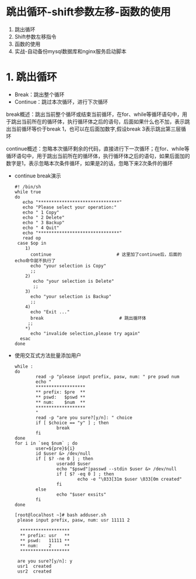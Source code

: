 # 跳出循环-shift参数左移-函数的使用
1. 跳出循环
2. Shift参数左移指令
3. 函数的使用
4. 实战-自动备份mysql数据库和nginx服务启动脚本

# 1. 跳出循环

- Break：跳出整个循环
- Continue：跳过本次循环，进行下次循环

break概述：跳出当前整个循环或结束当前循环，在for、while等循环语句中，用于跳出当前所在的循环体，执行循环体之后的语句，后面如果什么也不加，表示跳出当前循环等价于break 1，也可以在后面加数字,假设break 3表示跳出第三层循环

continue概述：忽略本次循环剩余的代码，直接进行下一次循环；在for、while等循环语句中，用于跳出当前所在的循环体，执行循环体之后的语句，如果后面加的数字是1，表示忽略本次条件循环，如果是2的话，忽略下来2次条件的循环

- continue break演示
  ```shell
  #! /bin/sh
  while true
  do
     echo "*******************************"
     echo "Please select your operation:"
     echo " 1 Copy"
     echo " 2 Delete"
     echo " 3 Backup"
     echo " 4 Quit"
     echo "*******************************"
     read op
   case $op in
      1)
        continue                         # 这里加了continue后，后面的echo命令就不执行了
        echo "your selection is Copy"
        ;;
      2)
         echo "your selection is Delete"
         ;;
      3)
        echo "your selection is Backup"
        ;;
      4)
        echo "Exit ..."
        break                             # 跳出循环体
       ;;
      *)
        echo "invalide selection,please try again"
    esac
  done

  ```
- 使用交互式方法批量添加用户
  ```shell
  while :
  do
          read -p "please input prefix, pasw, num: " pre pswd num
          echo "
          *******************
          ** prefix: $pre  **
          ** pswd:   $pswd **
          ** num:    $num  **
          *******************
          "
          read -p "are you sure?[y/n]: " choice
          if [ $choice == "y" ] ; then
                  break
          fi
  done
  for i in `seq $num` ; do
          user=${pre}${i}
          id $user &> /dev/null
          if [ $? -ne 0 ] ; then
                  useradd $user
                  echo "$pswd"|passwd --stdin $user &> /dev/null
                  if [ $? -eq 0 ] ; then
                          echo -e "\033[31m $user \033[0m created"
                  fi
          else
                  echo "$user exsits"
          fi
  done
  ```
  ```
  [root@localhost ~]# bash adduser.sh 
   please input prefix, pasw, num: usr 11111 2

    *******************
    ** prefix: usr   **
    ** pswd:   11111 **
    ** num:	   2     **
    *******************

   are you sure?[y/n]: y
   usr1  created
   usr2  created

  ```
